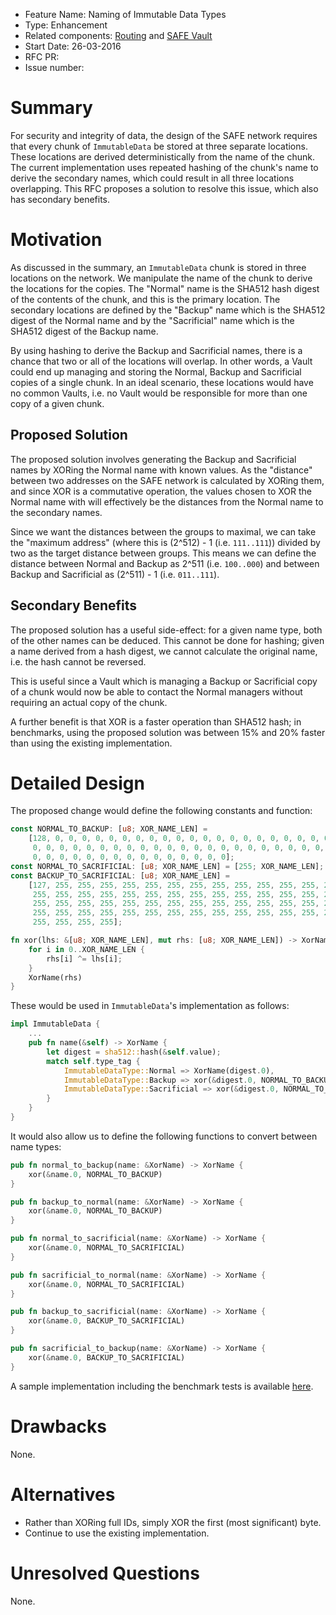 - Feature Name: Naming of Immutable Data Types
- Type: Enhancement
- Related components: [Routing](https://github.com/maidsafe/routing) and [SAFE Vault](https://github.com/maidsafe/safe_vault)
- Start Date: 26-03-2016
- RFC PR:
- Issue number:

# Summary

For security and integrity of data, the design of the SAFE network requires that every chunk of `ImmutableData` be stored at three separate locations.  These locations are derived deterministically from the name of the chunk.  The current implementation uses repeated hashing of the chunk's name to derive the secondary names, which could result in all three locations overlapping.  This RFC proposes a solution to resolve this issue, which also has secondary benefits.

# Motivation

As discussed in the summary, an `ImmutableData` chunk is stored in three locations on the network.  We manipulate the name of the chunk to derive the locations for the copies.  The "Normal" name is the SHA512 hash digest of the contents of the chunk, and this is the primary location.  The secondary locations are defined by the "Backup" name which is the SHA512 digest of the Normal name and by the "Sacrificial" name which is the SHA512 digest of the Backup name.

By using hashing to derive the Backup and Sacrificial names, there is a chance that two or all of the locations will overlap.  In other words, a Vault could end up managing and storing the Normal, Backup and Sacrificial copies of a single chunk.  In an ideal scenario, these locations would have no common Vaults, i.e. no Vault would be responsible for more than one copy of a given chunk.

## Proposed Solution

The proposed solution involves generating the Backup and Sacrificial names by XORing the Normal name with known values.  As the "distance" between two addresses on the SAFE network is calculated by XORing them, and since XOR is a commutative operation, the values chosen to XOR the Normal name with will effectively be the distances from the Normal name to the secondary names.

Since we want the distances between the groups to maximal, we can take the "maximum address" (where this is (2^512) - 1 (i.e. `111..111`)) divided by two as the target distance between groups.  This means we can define the distance between Normal and Backup as 2^511 (i.e. `100..000`) and between Backup and Sacrificial as (2^511) - 1 (i.e. `011..111`).

## Secondary Benefits

The proposed solution has a useful side-effect: for a given name type, both of the other names can be deduced.  This cannot be done for hashing; given a name derived from a hash digest, we cannot calculate the original name, i.e. the hash cannot be reversed.

This is useful since a Vault which is managing a Backup or Sacrificial copy of a chunk would now be able to contact the Normal managers without requiring an actual copy of the chunk.

A further benefit is that XOR is a faster operation than SHA512 hash; in benchmarks, using the proposed solution was between 15% and 20% faster than using the existing implementation.

# Detailed Design

The proposed change would define the following constants and function:

```rust
const NORMAL_TO_BACKUP: [u8; XOR_NAME_LEN] =
    [128, 0, 0, 0, 0, 0, 0, 0, 0, 0, 0, 0, 0, 0, 0, 0, 0, 0, 0, 0, 0, 0, 0, 0,
     0, 0, 0, 0, 0, 0, 0, 0, 0, 0, 0, 0, 0, 0, 0, 0, 0, 0, 0, 0, 0, 0, 0, 0, 0,
     0, 0, 0, 0, 0, 0, 0, 0, 0, 0, 0, 0, 0, 0, 0];
const NORMAL_TO_SACRIFICIAL: [u8; XOR_NAME_LEN] = [255; XOR_NAME_LEN];
const BACKUP_TO_SACRIFICIAL: [u8; XOR_NAME_LEN] =
    [127, 255, 255, 255, 255, 255, 255, 255, 255, 255, 255, 255, 255, 255, 255,
     255, 255, 255, 255, 255, 255, 255, 255, 255, 255, 255, 255, 255, 255, 255,
     255, 255, 255, 255, 255, 255, 255, 255, 255, 255, 255, 255, 255, 255, 255,
     255, 255, 255, 255, 255, 255, 255, 255, 255, 255, 255, 255, 255, 255, 255,
     255, 255, 255, 255];

fn xor(lhs: &[u8; XOR_NAME_LEN], mut rhs: [u8; XOR_NAME_LEN]) -> XorName {
    for i in 0..XOR_NAME_LEN {
        rhs[i] ^= lhs[i];
    }
    XorName(rhs)
}
```

These would be used in `ImmutableData`'s implementation as follows:

```rust
impl ImmutableData {
    ...
    pub fn name(&self) -> XorName {
        let digest = sha512::hash(&self.value);
        match self.type_tag {
            ImmutableDataType::Normal => XorName(digest.0),
            ImmutableDataType::Backup => xor(&digest.0, NORMAL_TO_BACKUP),
            ImmutableDataType::Sacrificial => xor(&digest.0, NORMAL_TO_SACRIFICIAL),
        }
    }
}
```

It would also allow us to define the following functions to convert between name types:

```rust
pub fn normal_to_backup(name: &XorName) -> XorName {
    xor(&name.0, NORMAL_TO_BACKUP)
}

pub fn backup_to_normal(name: &XorName) -> XorName {
    xor(&name.0, NORMAL_TO_BACKUP)
}

pub fn normal_to_sacrificial(name: &XorName) -> XorName {
    xor(&name.0, NORMAL_TO_SACRIFICIAL)
}

pub fn sacrificial_to_normal(name: &XorName) -> XorName {
    xor(&name.0, NORMAL_TO_SACRIFICIAL)
}

pub fn backup_to_sacrificial(name: &XorName) -> XorName {
    xor(&name.0, BACKUP_TO_SACRIFICIAL)
}

pub fn sacrificial_to_backup(name: &XorName) -> XorName {
    xor(&name.0, BACKUP_TO_SACRIFICIAL)
}
```

A sample implementation including the benchmark tests is available [here](https://gitlab.com/Fraser999/RFC-0023-ImmutableData-Type-Naming).

# Drawbacks

None.

# Alternatives

* Rather than XORing full IDs, simply XOR the first (most significant) byte.
* Continue to use the existing implementation.

# Unresolved Questions

None.
